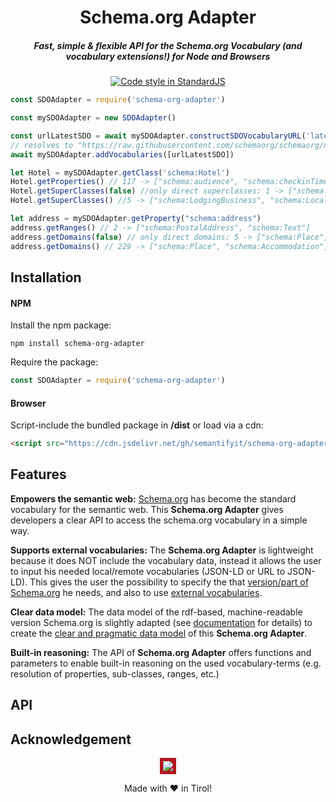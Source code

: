 <h1 align="center">Schema.org Adapter</h1>

<h5 align="center">Fast, simple & flexible API for the Schema.org Vocabulary (and vocabulary extensions!) for Node and Browsers</h5>

<div align="center"><a href="http://standardjs.com"><img src="https://img.shields.io/badge/code%20style-standard-brightgreen.svg" alt="Code style in StandardJS" /></a></div>

```javascript
const SDOAdapter = require('schema-org-adapter')

const mySDOAdapter = new SDOAdapter()

const urlLatestSDO = await mySDOAdapter.constructSDOVocabularyURL('latest', 'all-layers') 
// resolves to "https://raw.githubusercontent.com/schemaorg/schemaorg/master/data/releases/6.0/all-layers.jsonld" if 6.0 is the latest version
await mySDOAdapter.addVocabularies([urlLatestSDO])

let Hotel = mySDOAdapter.getClass('schema:Hotel')
Hotel.getProperties() // 117 -> ["schema:audience", "schema:checkinTime", "schema:availableLanguage", ...]
Hotel.getSuperClasses(false) //only direct superclasses: 1 -> ["schema:LodgingBusiness"]
Hotel.getSuperClasses() //5 -> ["schema:LodgingBusiness", "schema:LocalBusiness", "schema:Place", "schema:Organization", "schema:Thing"]

let address = mySDOAdapter.getProperty("schema:address")
address.getRanges() // 2 -> ["schema:PostalAddress", "schema:Text"]
address.getDomains(false) // only direct domains: 5 -> ["schema:Place", "schema:GeoCoordinates", "schema:GeoShape", "schema:Person", "schema:Organization"]
address.getDomains() // 229 -> ["schema:Place", "schema:Accommodation", "schema:TouristAttraction", ...]
```

## Installation

#### NPM

Install the npm package:

`npm install schema-org-adapter`

Require the package:

```javascript
const SDOAdapter = require('schema-org-adapter')
```

#### Browser

Script-include the bundled package in **/dist** or load via a cdn:

```html
<script src="https://cdn.jsdelivr.net/gh/semantifyit/schema-org-adapter/dist/schema-org-adapter.min.js"></script>
```

## Features

**Empowers the semantic web:** <a href="http://schema.org/" target="_blank">Schema.org</a> has become the standard vocabulary for the semantic web. This **Schema.org Adapter** gives developers a clear API to access the schema.org vocabulary in a simple way. 

**Supports external vocabularies:** The **Schema.org Adapter** is lightweight because it does NOT include the vocabulary data, instead it allows the user to input his needed local/remote vocabularies (JSON-LD or URL to JSON-LD). This gives the user the possibility to specify the that <a href="https://schema.org/docs/developers.html" target="_blank">version/part of Schema.org</a> he needs, and also to use <a href="https://github.com/semantifyit/schema-org-adapter/blob/master/docu/vocabulary.md" target="_blank">external vocabularies</a>.

**Clear data model:** The data model of the rdf-based, machine-readable version Schema.org is slightly adapted (see <a href="https://github.com/semantifyit/schema-org-adapter/blob/master/docu/algorithm.md" target="_blank">documentation</a> for details) to create the <a href="https://github.com/semantifyit/schema-org-adapter/blob/master/docu/dataModel.md" target="_blank">clear and pragmatic data model</a> of this **Schema.org Adapter**.

**Built-in reasoning:** The API of **Schema.org Adapter** offers functions and parameters to enable built-in reasoning on the used vocabulary-terms (e.g. resolution of properties, sub-classes, ranges, etc.)

## API


## Acknowledgement

<div align="center">
<a href="https://semantify.it/" target="_blank"><img src="https://semantify.it/wp-content/themes/semantify-wordpress-theme/assets/img/logo-white.svg" style="background-color: #B0191E !important; border: solid 5px #B0191E;"></a>

Made with &#10084; in Tirol!
</div>


